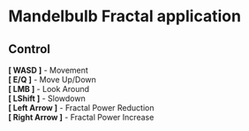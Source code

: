 Mandelbulb Fractal application
==============================================
Сontrol
-------
**[ WASD ]** - Movement  
**[ E/Q ]** - Move Up/Down  
**[ LMB ]** - Look Around  
**[ LShift ]** - Slowdown  
**[ Left Arrow ]** - Fractal Power Reduction  
**[ Right Arrow ]** - Fractal Power Increase